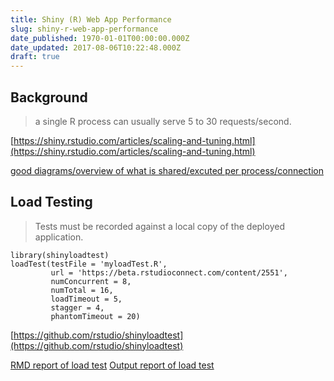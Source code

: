 ```yaml
---
title: Shiny (R) Web App Performance
slug: shiny-r-web-app-performance
date_published: 1970-01-01T00:00:00.000Z
date_updated: 2017-08-06T10:22:48.000Z
draft: true
---
```


## Background

> a single R process can usually serve 5 to 30 requests/second.

[https://shiny.rstudio.com/articles/scaling-and-tuning.html](https://shiny.rstudio.com/articles/scaling-and-tuning.html)

[good diagrams/overview of what is shared/excuted per process/connection](https://support.rstudio.com/hc/en-us/articles/220546267-Scaling-and-Performance-Tuning-Applications-in-Shiny-Server-Pro)

## Load Testing

> Tests must be recorded against a local copy of the deployed application.

    library(shinyloadtest)  
    loadTest(testFile = 'myloadTest.R',
             url = 'https://beta.rstudioconnect.com/content/2551',
             numConcurrent = 8,
             numTotal = 16,
             loadTimeout = 5,
             stagger = 4, 
             phantomTimeout = 20)
    

[https://github.com/rstudio/shinyloadtest](https://github.com/rstudio/shinyloadtest)

[RMD report of load test](https://github.com/rstudio/shinyloadtest/blob/master/inst/loadTestReport/load_test_template.Rmd)
[Output report of load test](https://beta.rstudioconnect.com/content/2612/addinTest.html)
